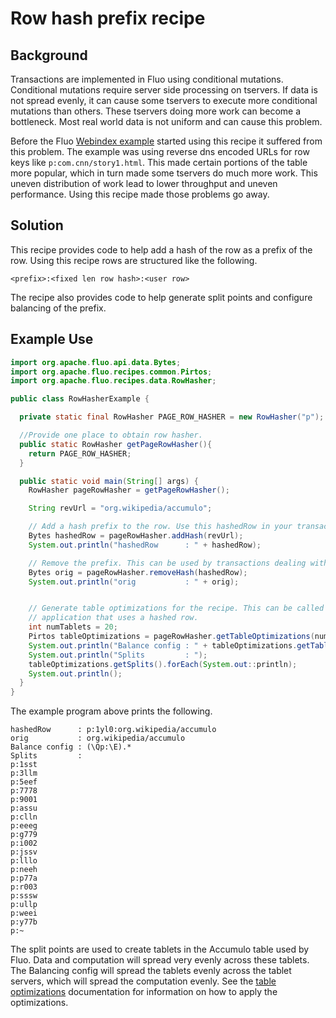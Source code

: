 # Row hash prefix recipe

## Background

Transactions are implemented in Fluo using conditional mutations.  Conditional
mutations require server side processing on tservers.  If data is not spread
evenly, it can cause some tservers to execute more conditional mutations than
others.  These tservers doing more work can become a bottleneck.  Most real
world data is not uniform and can cause this problem.

Before the Fluo [Webindex example][1] started using this recipe it suffered
from this problem.  The example was using reverse dns encoded URLs for row keys
like `p:com.cnn/story1.html`.  This made certain portions of the table more
popular, which in turn made some tservers do much more work.  This uneven
distribution of work lead to lower throughput and uneven performance.  Using
this recipe made those problems go away.

## Solution

This recipe provides code to help add a hash of the row as a prefix of the row.
Using this recipe rows are structured like the following.

```
<prefix>:<fixed len row hash>:<user row>
```

The recipe also provides code to help generate split points and configure
balancing of the prefix.

## Example Use

```java
import org.apache.fluo.api.data.Bytes;
import org.apache.fluo.recipes.common.Pirtos;
import org.apache.fluo.recipes.data.RowHasher;

public class RowHasherExample {

  private static final RowHasher PAGE_ROW_HASHER = new RowHasher("p");

  //Provide one place to obtain row hasher.  
  public static RowHasher getPageRowHasher(){
    return PAGE_ROW_HASHER;
  }

  public static void main(String[] args) {
    RowHasher pageRowHasher = getPageRowHasher();

    String revUrl = "org.wikipedia/accumulo";

    // Add a hash prefix to the row. Use this hashedRow in your transaction
    Bytes hashedRow = pageRowHasher.addHash(revUrl);
    System.out.println("hashedRow      : " + hashedRow);

    // Remove the prefix. This can be used by transactions dealing with the hashed row.
    Bytes orig = pageRowHasher.removeHash(hashedRow);
    System.out.println("orig           : " + orig);


    // Generate table optimizations for the recipe. This can be called when setting up an
    // application that uses a hashed row.
    int numTablets = 20;
    Pirtos tableOptimizations = pageRowHasher.getTableOptimizations(numTablets);
    System.out.println("Balance config : " + tableOptimizations.getTabletGroupingRegex());
    System.out.println("Splits         : ");
    tableOptimizations.getSplits().forEach(System.out::println);
    System.out.println();
  }
}

```

The example program above prints the following.

```
hashedRow      : p:1yl0:org.wikipedia/accumulo
orig           : org.wikipedia/accumulo
Balance config : (\Qp:\E).*
Splits         : 
p:1sst
p:3llm
p:5eef
p:7778
p:9001
p:assu
p:clln
p:eeeg
p:g779
p:i002
p:jssv
p:lllo
p:neeh
p:p77a
p:r003
p:sssw
p:ullp
p:weei
p:y77b
p:~
```

The split points are used to create tablets in the Accumulo table used by Fluo.
Data and computation will spread very evenly across these tablets.  The
Balancing config will spread the tablets evenly across the tablet servers,
which will spread the computation evenly. See the [table optimizations][2]
documentation for information on how to apply the optimizations.
 
[1]: https://github.com/fluo-io/webindex
[2]: /docs/table-optimization.md
